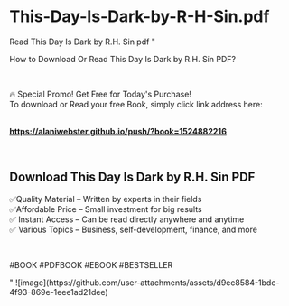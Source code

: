 # This-Day-Is-Dark-by-R-H-Sin.pdf
Read This Day Is Dark by R.H. Sin pdf
"<p>How to Download Or Read This Day Is Dark by R.H. Sin PDF?</p>
<p>&nbsp;</p>
<p>&#128293;  Special Promo! Get Free for Today's Purchase!<br />To download or Read your free Book, simply click link address here:&nbsp;<br />&nbsp;</p>
<p><a href=""https://alaniwebster.github.io/push/?book=1524882216""><strong>https://alaniwebster.github.io/push/?book=1524882216</strong></a></p>
<p>&nbsp;</p>
<h2>Download This Day Is Dark by R.H. Sin PDF</h2>
<p>&#x2705;Quality Material &ndash; Written by experts in their fields<br />&#x2705;Affordable Price &ndash; Small investment for big results<br />&#x2705; Instant Access &ndash; Can be read directly anywhere and anytime<br />&#x2705; Various Topics &ndash; Business, self-development, finance, and more</p>
<p>&nbsp;</p>
<p>#BOOK #PDFBOOK #EBOOK #BESTSELLER</p>
"
![image](https://github.com/user-attachments/assets/d9ec8584-1bdc-4f93-869e-1eee1ad21dee)
